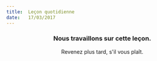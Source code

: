 ```yaml
---
title:  Leçon quotidienne
date:   17/03/2017
---
```


### <center>Nous travaillons sur cette leçon.</center>
<center>Revenez plus tard, s'il vous plaît.</center>